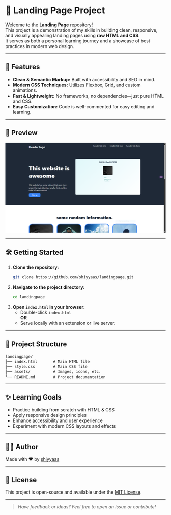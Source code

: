 # 🚀 Landing Page Project

Welcome to the **Landing Page** repository!  
This project is a demonstration of my skills in building clean, responsive, and visually appealing landing pages using **raw HTML and CSS**.  
It serves as both a personal learning journey and a showcase of best practices in modern web design.

---

## 🌟 Features

- **Clean & Semantic Markup:** Built with accessibility and SEO in mind.
- **Modern CSS Techniques:** Utilizes Flexbox, Grid, and custom animations.
- **Fast & Lightweight:** No frameworks, no dependencies—just pure HTML and CSS.
- **Easy Customization:** Code is well-commented for easy editing and learning.

---

## 📸 Preview

![Landing Page Screenshot](Images/preview.png)

---

## 🛠️ Getting Started

1. **Clone the repository:**
   ```bash
   git clone https://github.com/shiyyaas/landingpage.git
   ```
2. **Navigate to the project directory:**
   ```bash
   cd landingpage
   ```
3. **Open `index.html` in your browser:**
   - Double-click `index.html`  
   **OR**
   - Serve locally with an extension or live server.

---

## 📁 Project Structure

```
landingpage/
├── index.html       # Main HTML file
├── style.css        # Main CSS file
├── assets/          # Images, icons, etc.
└── README.md        # Project documentation
```

---

## ✨ Learning Goals

- Practice building from scratch with HTML & CSS
- Apply responsive design principles
- Enhance accessibility and user experience
- Experiment with modern CSS layouts and effects

---

## 👩‍💻 Author

Made with ❤️ by [shiyyaas](https://github.com/shiyyaas)

---

## 📄 License

This project is open-source and available under the [MIT License](LICENSE).

---

> *Have feedback or ideas? Feel free to open an issue or contribute!*
